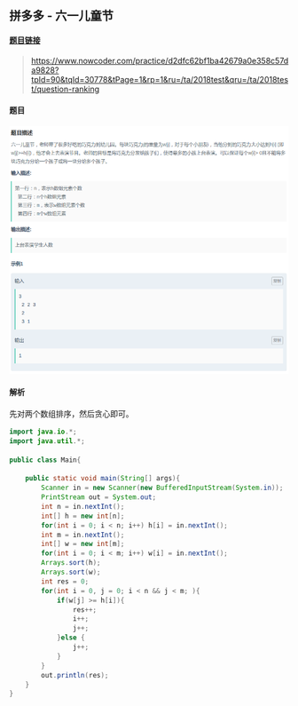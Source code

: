 ## 拼多多 - 六一儿童节

#### [题目链接](https://www.nowcoder.com/practice/d2dfc62bf1ba42679a0e358c57da9828?tpId=90&tqId=30778&tPage=1&rp=1&ru=/ta/2018test&qru=/ta/2018test/question-ranking)

> https://www.nowcoder.com/practice/d2dfc62bf1ba42679a0e358c57da9828?tpId=90&tqId=30778&tPage=1&rp=1&ru=/ta/2018test&qru=/ta/2018test/question-ranking

#### 题目

![pingduoduo_03.png](images/pingduoduo_03.png)

#### 解析

先对两个数组排序，然后贪心即可。

```java
import java.io.*;
import java.util.*;

public class Main{
    
    public static void main(String[] args){
        Scanner in = new Scanner(new BufferedInputStream(System.in));
        PrintStream out = System.out;
        int n = in.nextInt();
        int[] h = new int[n];
        for(int i = 0; i < n; i++) h[i] = in.nextInt();
        int m = in.nextInt();
        int[] w = new int[m];
        for(int i = 0; i < m; i++) w[i] = in.nextInt();
        Arrays.sort(h);
        Arrays.sort(w);
        int res = 0;
        for(int i = 0, j = 0; i < n && j < m; ){
            if(w[j] >= h[i]){
                res++;
                i++;
                j++;
            }else {
                j++;
            }
        }
        out.println(res);
    }
}
```

